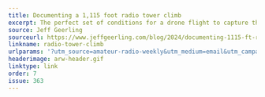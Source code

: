 ```yaml
---
title: Documenting a 1,115 foot radio tower climb
excerpt: The perfect set of conditions for a drone flight to capture the risk of tower climbing.
source: Jeff Geerling
sourceurl: https://www.jeffgeerling.com/blog/2024/documenting-1115-ft-radio-tower-climb
linkname: radio-tower-climb
urlparams: '?utm_source=amateur-radio-weekly&utm_medium=email&utm_campaign=newsletter'
headerimage: arw-header.gif
linktype: link
order: 7
issue: 363
---
```

